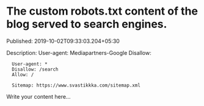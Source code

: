 # The custom robots.txt content of the blog served to search engines.

Published: 2019-10-02T09:33:03.204+05:30

Description: User-agent: Mediapartners-Google
      Disallow:

      User-agent: *
      Disallow: /search
      Allow: /

      Sitemap: https://www.svastikkka.com/sitemap.xml

Write your content here...